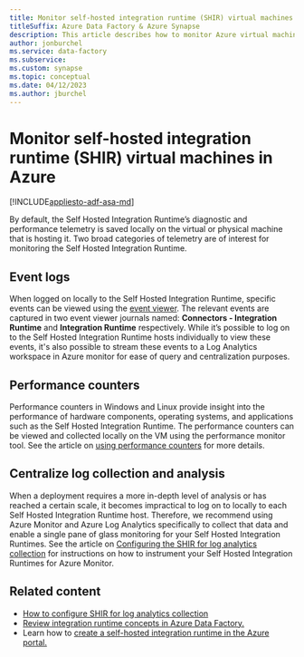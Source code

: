 ```yaml
---
title: Monitor self-hosted integration runtime (SHIR) virtual machines in Azure
titleSuffix: Azure Data Factory & Azure Synapse
description: This article describes how to monitor Azure virtual machines hosting the self-hosted integration runtime.
author: jonburchel
ms.service: data-factory
ms.subservice: 
ms.custom: synapse
ms.topic: conceptual
ms.date: 04/12/2023
ms.author: jburchel
---
```


# Monitor self-hosted integration runtime (SHIR) virtual machines in Azure
[!INCLUDE[appliesto-adf-asa-md](includes/appliesto-adf-asa-md.md)]

By default, the Self Hosted Integration Runtime’s diagnostic and performance telemetry is saved locally on the virtual or physical machine that is hosting it. Two broad categories of telemetry are of interest for monitoring the Self Hosted Integration Runtime.

## Event logs

When logged on locally to the Self Hosted Integration Runtime, specific events can be viewed using the [event viewer](/windows/win32/eventlog/viewing-the-event-log). The relevant events are captured in two event viewer journals named: **Connectors - Integration Runtime** and **Integration Runtime** respectively. While it’s possible to log on to the Self Hosted Integration Runtime hosts individually to view these events, it's also possible to stream these events to a Log Analytics workspace in Azure monitor for ease of query and centralization purposes.

## Performance counters

Performance counters in Windows and Linux provide insight into the performance of hardware components, operating systems, and applications such as the Self Hosted Integration Runtime. The performance counters can be viewed and collected locally on the VM using the performance monitor tool. See the article on [using performance counters](/windows/win32/perfctrs/using-performance-counters) for more details. 

## Centralize log collection and analysis

When a deployment requires a more in-depth level of analysis or has reached a certain scale, it becomes impractical to log on to locally to each Self Hosted Integration Runtime host. Therefore, we recommend using Azure Monitor and Azure Log Analytics specifically to collect that data and enable a single pane of glass monitoring for your Self Hosted Integration Runtimes. See the article on [Configuring the SHIR for log analytics collection](how-to-configure-shir-for-log-analytics-collection.md) for instructions on how to instrument your Self Hosted Integration Runtimes for Azure Monitor.

## Related content

- [How to configure SHIR for log analytics collection](how-to-configure-shir-for-log-analytics-collection.md)
- [Review integration runtime concepts in Azure Data Factory.](concepts-integration-runtime.md)
- Learn how to [create a self-hosted integration runtime in the Azure portal.](create-self-hosted-integration-runtime.md)
